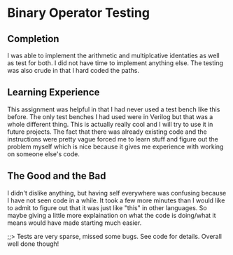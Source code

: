 # Binary Operator Testing


## Completion
I was able to implement the arithmetic and multiplcative identaties as well as test for both. I did not have time to implement anything else. The testing was also crude in that I hard coded the paths.


## Learning Experience

This assignment was helpful in that I had never used a test bench like this before. The only test benches I had used were in Verilog but that was a whole different thing. This is actually really cool and I will try to use it in future projects. The fact that there was already existing code and the instructions were pretty vague forced me to learn stuff and figure out the problem myself which is nice because it gives me experience with working on someone else's code.

## The Good and the Bad

I didn't dislike anything, but having self everywhere was confusing because I have not seen code in a while. It took a few more minutes than I would like to admit to figure out that it was just like "this" in other languages. So maybe giving a little more explaination on what the code is doing/what it means would have made starting much easier.


;;> Tests are very sparse, missed some bugs. See code for details. Overall well done though!

